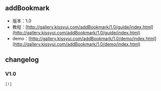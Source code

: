 ## addBookmark

* 版本：1.0
* 教程：[http://gallery.kissyui.com/addBookmark/1.0/guide/index.html](http://gallery.kissyui.com/addBookmark/1.0/guide/index.html)
* demo：[http://gallery.kissyui.com/addBookmark/1.0/demo/index.html](http://gallery.kissyui.com/addBookmark/1.0/demo/index.html)

## changelog

### V1.0

    [!]


